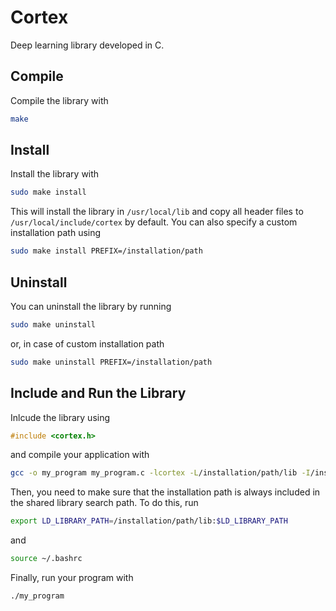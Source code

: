 # Cortex

Deep learning library developed in C.

## Compile

Compile the library with

```bash
make
```

## Install

Install the library with

```bash
sudo make install
```

This will install the library in `/usr/local/lib` and copy all header files to `/usr/local/include/cortex` by default. You can also specify a custom installation path using

```bash
sudo make install PREFIX=/installation/path
```

## Uninstall

You can uninstall the library by running

```bash
sudo make uninstall
```

or, in case of custom installation path

```bash
sudo make uninstall PREFIX=/installation/path
```

## Include and Run the Library

Inlcude the library using

```C
#include <cortex.h>
```

and compile your application with

```bash
gcc -o my_program my_program.c -lcortex -L/installation/path/lib -I/installation/path/include/cortex
```

Then, you need to make sure that the installation path is always included in the shared library search path. To do this, run

```bash
export LD_LIBRARY_PATH=/installation/path/lib:$LD_LIBRARY_PATH
```

and

```bash
source ~/.bashrc
```

Finally, run your program with

```bash
./my_program
```